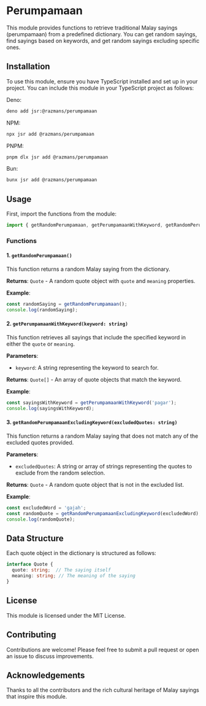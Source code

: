 # Perumpamaan

This module provides functions to retrieve traditional Malay sayings (perumpamaan) from a predefined dictionary. You can get random sayings, find sayings based on keywords, and get random sayings excluding specific ones.

## Installation

To use this module, ensure you have TypeScript installed and set up in your project. You can include this module in your TypeScript project as follows:

Deno:
```bash
deno add jsr:@razmans/perumpamaan
```

NPM:
```bash
npx jsr add @razmans/perumpamaan
```

PNPM:
```bash
pnpm dlx jsr add @razmans/perumpamaan
```

Bun:
```bash
bunx jsr add @razmans/perumpamaan
```

## Usage

First, import the functions from the module:

```typescript
import { getRandomPerumpamaan, getPerumpamaanWithKeyword, getRandomPerumpamaanExcludingKeyword } from './perumpamaan.js';
```

### Functions

#### 1. `getRandomPerumpamaan()`

This function returns a random Malay saying from the dictionary.

**Returns**: `Quote` - A random quote object with `quote` and `meaning` properties.

**Example**:

```typescript
const randomSaying = getRandomPerumpamaan();
console.log(randomSaying);
```

#### 2. `getPerumpamaanWithKeyword(keyword: string)`

This function retrieves all sayings that include the specified keyword in either the `quote` or `meaning`.

**Parameters**:
- `keyword`: A string representing the keyword to search for.

**Returns**: `Quote[]` - An array of quote objects that match the keyword.

**Example**:

```typescript
const sayingsWithKeyword = getPerumpamaanWithKeyword('pagar');
console.log(sayingsWithKeyword);
```

#### 3. `getRandomPerumpamaanExcludingKeyword(excludedQuotes: string)`

This function returns a random Malay saying that does not match any of the excluded quotes provided.

**Parameters**:
- `excludedQuotes`: A string or array of strings representing the quotes to exclude from the random selection.

**Returns**: `Quote` - A random quote object that is not in the excluded list.

**Example**:

```typescript
const excludedWord = 'gajah';
const randomQuote = getRandomPerumpamaanExcludingKeyword(excludedWord);
console.log(randomQuote);
```

## Data Structure

Each quote object in the dictionary is structured as follows:

```typescript
interface Quote {
  quote: string;  // The saying itself
  meaning: string; // The meaning of the saying
}
```

## License

This module is licensed under the MIT License.

## Contributing

Contributions are welcome! Please feel free to submit a pull request or open an issue to discuss improvements.

## Acknowledgements

Thanks to all the contributors and the rich cultural heritage of Malay sayings that inspire this module.